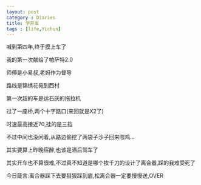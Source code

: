 ```yaml
---
layout: post
category : Diaries
title: 学开车
tags : [life,Yichun]
---
```


喊到第四年,终于摸上车了

 

我的第一次献给了帕萨特2.0

 

师傅是小易叔,老妈作为督导

 

路线是锦绣花苑到西村

 

第一次超的车是运石灰的拖拉机

 

过了一座桥,两个十字路口(来回就是X2了)

 

时速最高接近70,挂的是三挡

 

不过中间也没闲着,从路边偷挖了两袋子沙子回来喂鸡...

 

其实要算上昨晚宿醉,也该是酒后驾车了

 

其实开车也不算很难,不过真不知道是哪个挨千刀的设计了离合器,踩的我难受死了

 

 

 

今日箴言:离合器踩下去要狠狠踩到底,松离合器一定要慢慢送,OVER